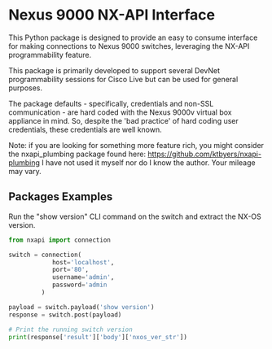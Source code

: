 # Nexus 9000 NX-API Interface

This Python package is designed to provide an easy to consume
interface for making connections to Nexus 9000 switches, leveraging
the NX-API programmability feature.

This package is primarily developed to support several DevNet
programmability sessions for Cisco Live but can be used for general
purposes.

The package defaults - specifically, credentials and non-SSL communication -
are hard coded with the Nexus 9000v virtual box appliance in mind. So,
despite the 'bad practice' of hard coding user credentials, these credentials
are well known.

Note: if you are looking for something more feature rich, you might consider
the nxapi_plumbing package found here: <https://github.com/ktbyers/nxapi-plumbing>
I have not used it myself nor do I know the author. Your mileage may vary.

## Packages Examples

Run the "show version" CLI command on the switch and extract the NX-OS version.

```python
from nxapi import connection

switch = connection(
            host='localhost',
            port='80',
            username='admin',
            password='admin
         )

payload = switch.payload('show version')
response = switch.post(payload)

# Print the running switch version
print(response['result']['body']['nxos_ver_str'])
```
